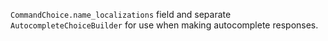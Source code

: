 `CommandChoice.name_localizations` field and separate `AutocompleteChoiceBuilder` for use when making autocomplete responses.
